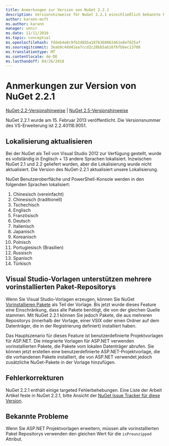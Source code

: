 ```yaml
---
title: Anmerkungen zur Version von NuGet 2.2.1
description: Versionshinweise für NuGet 2.2.1 einschließlich bekannte Probleme, Fehlerbehebungen, Funktionen und Archivierung von dcrs Design.
author: karann-msft
ms.author: karann
manager: unnir
ms.date: 11/11/2016
ms.topic: conceptual
ms.openlocfilehash: fddeb4e8c9fb2d85ba1876360862461e8ef025af
ms.sourcegitcommit: 3eab9c4dd41ea7ccd2c28bb5ab16f6fbbec13708
ms.translationtype: MT
ms.contentlocale: de-DE
ms.lasthandoff: 04/26/2018
---
```

# <a name="nuget-221-release-notes"></a>Anmerkungen zur Version von NuGet 2.2.1

[NuGet-2.2-Versionshinweise](../release-notes/nuget-2.2.md) | [NuGet 2.5-Versionshinweise](../release-notes/nuget-2.5.md)

NuGet 2.2.1 wurde am 15. Februar 2013 veröffentlicht.  Die Versionsnummer des VS-Erweiterung ist 2.2.40116.9051.

## <a name="localization-refresh"></a>Lokalisierung aktualisieren
Bei der NuGet als Teil von Visual Studio 2012 zur Verfügung gestellt, wurde es vollständig in Englisch + 13 andere Sprachen lokalisiert.  Inzwischen NuGet 2.1 und 2.2 geliefert wurden, aber die Lokalisierung wurde nicht aktualisiert.  Die Version des NuGet-2.2.1 aktualisiert unsere Lokalisierung.

NuGet Benutzeroberfläche und PowerShell-Konsole werden in den folgenden Sprachen lokalisiert:

1. Chinesisch (vereinfacht)
1. Chinesisch (traditionell)
1. Tschechisch
1. Englisch
1. Französisch
1. Deutsch
1. Italienisch
1. Japanisch
1. Koreanisch
1. Polnisch
1. Portugiesisch (Brasilien)
1. Russisch
1. Spanisch
1. Türkisch

## <a name="visual-studio-templates-support-multiple-preinstalled-package-repositories"></a>Visual Studio-Vorlagen unterstützen mehrere vorinstallierten Paket-Repositorys
Wenn Sie Visual Studio-Vorlagen erzeugen, können Sie NuGet [Vorinstallieren Pakete](../visual-studio-extensibility/visual-studio-templates.md) als Teil der Vorlage.  Bis jetzt wurde dieses Feature eine Einschränkung, dass alle Pakete benötigt, die von der gleichen Quelle stammen.  Mit NuGet 2.2.1 können Sie jedoch Pakete, die aus mehreren Repositorys (innerhalb der Vorlage, einer VSIX oder einen Ordner auf dem Datenträger, die in der Registrierung definiert) installiert haben.

Das Hauptszenario für dieses Feature ist benutzerdefinierte Projektvorlagen für ASP.NET.  Die integrierte Vorlagen für ASP.NET verwenden vorinstallierten Pakete, die Pakete vom lokalen Datenträger abrufen.  Sie können jetzt erstellen eine benutzerdefinierte ASP.NET-Projektvorlage, die die vorhandenen Pakete installiert, die von ASP.NET verwendet jedoch zusätzliche NuGet-Pakete in der Vorlage hinzufügen.

## <a name="bug-fixes"></a>Fehlerkorrekturen
NuGet 2.2.1 enthält einige targeted Fehlerbehebungen. Eine Liste der Arbeit Artikel feste in NuGet 2.2.1, bitte Ansicht der [NuGet Issue Tracker für diese Version](http://nuget.codeplex.com/workitem/list/advanced?keyword=&status=Closed&type=All&priority=All&release=NuGet%202.2.1&assignedTo=All&component=All&sortField=LastUpdatedDate&sortDirection=Descending&page=0).


## <a name="known-issues"></a>Bekannte Probleme

Wenn Sie ASP.NET Projektvorlagen erweitern, müssen alle vorinstallierten Paket Repositorys verwenden den gleichen Wert für die `isPreunzipped` Attribut.
